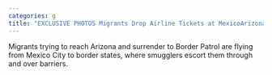 ```yaml
---
categories: g
title: "EXCLUSIVE PHOTOS Migrants Drop Airline Tickets at MexicoArizona Border"
---
```

Migrants trying to reach Arizona and surrender to Border Patrol are flying from Mexico City to border states, where smugglers escort them through and over barriers.